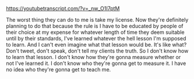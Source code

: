 https://youtubetranscript.com/?v=_nw_O1I7ptM

 The worst thing they can do to me is take my license. Now they're definitely planning to do that because the rule is I have to be educated by people of their choice at my expense for whatever length of time they deem suitable until by their standards, I've learned whatever the hell lesson I'm supposed to learn. And I can't even imagine what that lesson would be. It's like what? Don't tweet, don't speak, don't tell my clients the truth. So I don't know how to learn that lesson. I don't know how they're gonna measure whether or not I've learned it. I don't know who they're gonna get to measure it. I have no idea who they're gonna get to teach me.